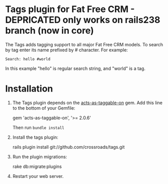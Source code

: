 Tags plugin for Fat Free CRM - DEPRICATED only works on rails238 branch (now in core)
============================

The Tags adds tagging support to all major Fat Free CRM models. To search by tag enter its
name prefixed by # character. For example:

    Search: hello #world

In this example "hello" is regular search string, and "world" is a tag.


Installation
============

1) The Tags plugin depends on the [acts-as-taggable-on](github.com/mbleigh/acts-as-taggable-on)
   gem. Add this line to the bottom of your Gemfile:

    gem 'acts-as-taggable-on', '>= 2.0.6'

   Then run `bundle install`


2) Install the tags plugin:

    rails plugin install git://github.com/crossroads/tags.git


4) Run the plugin migrations:

    rake db:migrate:plugins


5) Restart your web server.

